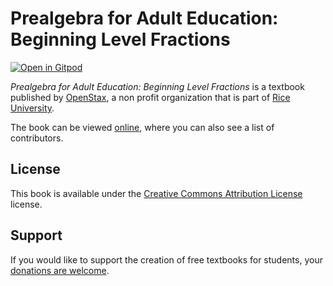 # Prealgebra for Adult Education: Beginning Level Fractions

[![Open in Gitpod](https://gitpod.io/button/open-in-gitpod.svg)](https://gitpod.io/from-referrer/)

_Prealgebra for Adult Education: Beginning Level Fractions_ is a textbook published by [OpenStax](https://openstax.org/), a non profit organization that is part of [Rice University](https://www.rice.edu/).

The book can be viewed [online](https://github.com/cnx-user-books/cnxbook-prealgebra-for-adult-education-beginning-level-fractions/releases/latest), where you can also see a list of contributors.

## License
This book is available under the [Creative Commons Attribution License](./LICENSE) license.

## Support
If you would like to support the creation of free textbooks for students, your [donations are welcome](https://riceconnect.rice.edu/donation/support-openstax-banner).
